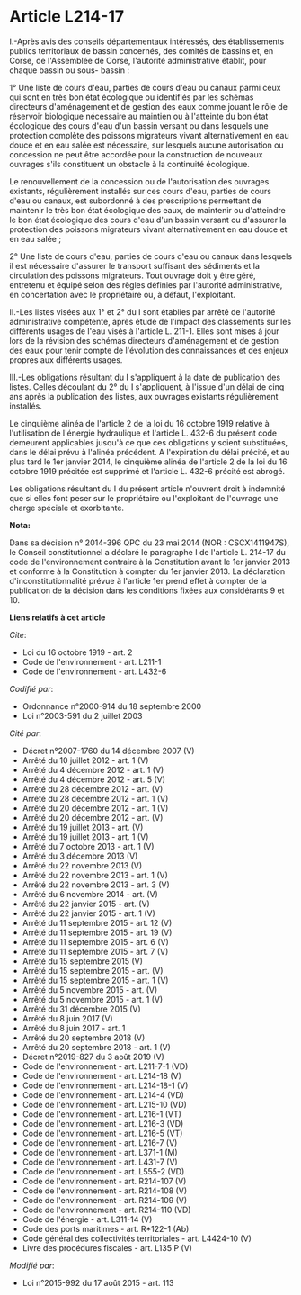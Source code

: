 # Article L214-17

I.-Après avis des conseils départementaux intéressés, des établissements publics territoriaux de bassin concernés, des
comités de bassins et, en Corse, de l'Assemblée de Corse, l'autorité administrative établit, pour chaque bassin ou sous-
bassin : 

1° Une liste de cours d'eau, parties de cours d'eau ou canaux parmi ceux qui sont en très bon état écologique ou identifiés
par les schémas directeurs d'aménagement et de gestion des eaux comme jouant le rôle de réservoir biologique nécessaire au
maintien ou à l'atteinte du bon état écologique des cours d'eau d'un bassin versant ou dans lesquels une protection complète
des poissons migrateurs vivant alternativement en eau douce et en eau salée est nécessaire, sur lesquels aucune autorisation
ou concession ne peut être accordée pour la construction de nouveaux ouvrages s'ils constituent un obstacle à la continuité
écologique. 

Le renouvellement de la concession ou de l'autorisation des ouvrages existants, régulièrement installés sur ces cours d'eau,
parties de cours d'eau ou canaux, est subordonné à des prescriptions permettant de maintenir le très bon état écologique des
eaux, de maintenir ou d'atteindre le bon état écologique des cours d'eau d'un bassin versant ou d'assurer la protection des
poissons migrateurs vivant alternativement en eau douce et en eau salée ; 

2° Une liste de cours d'eau, parties de cours d'eau ou canaux dans lesquels il est nécessaire d'assurer le transport
suffisant des sédiments et la circulation des poissons migrateurs. Tout ouvrage doit y être géré, entretenu et équipé selon
des règles définies par l'autorité administrative, en concertation avec le propriétaire ou, à défaut, l'exploitant. 

II.-Les listes visées aux 1° et 2° du I sont établies par arrêté de l'autorité administrative compétente, après étude de
l'impact des classements sur les différents usages de l'eau visés à l'article L. 211-1. Elles sont mises à jour lors de la
révision des schémas directeurs d'aménagement et de gestion des eaux pour tenir compte de l'évolution des connaissances et
des enjeux propres aux différents usages. 

III.-Les obligations résultant du I s'appliquent à la date de publication des listes. Celles découlant du 2° du I
s'appliquent, à l'issue d'un délai de cinq ans après la publication des listes, aux ouvrages existants régulièrement
installés. 

Le cinquième alinéa de l'article 2 de la loi du 16 octobre 1919 relative à l'utilisation de l'énergie hydraulique et
l'article L. 432-6 du présent code demeurent applicables jusqu'à ce que ces obligations y soient substituées, dans le délai
prévu à l'alinéa précédent. A l'expiration du délai précité, et au plus tard le 1er janvier 2014, le cinquième alinéa de
l'article 2 de la loi du 16 octobre 1919 précitée est supprimé et l'article L. 432-6 précité est abrogé. 

Les obligations résultant du I du présent article n'ouvrent droit à indemnité que si elles font peser sur le propriétaire ou
l'exploitant de l'ouvrage une charge spéciale et exorbitante.

**Nota:**

Dans sa décision n° 2014-396 QPC du 23 mai 2014 (NOR : CSCX1411947S), le Conseil constitutionnel a déclaré le paragraphe I de
l'article L. 214-17 du code de l'environnement contraire à la Constitution avant le 1er janvier 2013 et conforme à la
Constitution à compter du 1er janvier 2013. La déclaration d'inconstitutionnalité prévue à l'article 1er prend effet à
compter de la publication de la décision dans les conditions fixées aux considérants 9 et 10.

**Liens relatifs à cet article**

_Cite_:

  - Loi du 16 octobre 1919 - art. 2
  - Code de l'environnement - art. L211-1
  - Code de l'environnement - art. L432-6

_Codifié par_:

  - Ordonnance n°2000-914 du 18 septembre 2000
  - Loi n°2003-591 du 2 juillet 2003

_Cité par_:

  - Décret n°2007-1760 du 14 décembre 2007 (V)
  - Arrêté du 10 juillet 2012 - art. 1 (V)
  - Arrêté du 4 décembre 2012 - art. 1 (V)
  - Arrêté du 4 décembre 2012 - art. 5 (V)
  - Arrêté du 28 décembre 2012 - art. (V)
  - Arrêté du 28 décembre 2012 - art. 1 (V)
  - Arrêté du 20 décembre 2012 - art. 1 (V)
  - Arrêté du 20 décembre 2012 - art. (V)
  - Arrêté du 19 juillet 2013 - art. (V)
  - Arrêté du 19 juillet 2013 - art. 1 (V)
  - Arrêté du 7 octobre 2013 - art. 1 (V)
  - Arrêté du 3 décembre 2013 (V)
  - Arrêté du 22 novembre 2013 (V)
  - Arrêté du 22 novembre 2013 - art. 1 (V)
  - Arrêté du 22 novembre 2013 - art. 3 (V)
  - Arrêté du 6 novembre 2014 - art. (V)
  - Arrêté du 22 janvier 2015 - art. (V)
  - Arrêté du 22 janvier 2015 - art. 1 (V)
  - Arrêté du 11 septembre 2015 - art. 12 (V)
  - Arrêté du 11 septembre 2015 - art. 19 (V)
  - Arrêté du 11 septembre 2015 - art. 6 (V)
  - Arrêté du 11 septembre 2015 - art. 7 (V)
  - Arrêté du 15 septembre 2015 (V)
  - Arrêté du 15 septembre 2015 - art. (V)
  - Arrêté du 15 septembre 2015 - art. 1 (V)
  - Arrêté du 5 novembre 2015 - art. (V)
  - Arrêté du 5 novembre 2015 - art. 1 (V)
  - Arrêté du 31 décembre 2015 (V)
  - Arrêté du 8 juin 2017 (V)
  - Arrêté du 8 juin 2017 - art. 1
  - Arrêté du 20 septembre 2018 (V)
  - Arrêté du 20 septembre 2018 - art. 1 (V)
  - Décret n°2019-827 du 3 août 2019 (V)
  - Code de l'environnement - art. L211-7-1 (VD)
  - Code de l'environnement - art. L214-18 (V)
  - Code de l'environnement - art. L214-18-1 (V)
  - Code de l'environnement - art. L214-4 (VD)
  - Code de l'environnement - art. L215-10 (VD)
  - Code de l'environnement - art. L216-1 (VT)
  - Code de l'environnement - art. L216-3 (VD)
  - Code de l'environnement - art. L216-5 (VT)
  - Code de l'environnement - art. L216-7 (V)
  - Code de l'environnement - art. L371-1 (M)
  - Code de l'environnement - art. L431-7 (V)
  - Code de l'environnement - art. L555-2 (VD)
  - Code de l'environnement - art. R214-107 (V)
  - Code de l'environnement - art. R214-108 (V)
  - Code de l'environnement - art. R214-109 (V)
  - Code de l'environnement - art. R214-110 (VD)
  - Code de l'énergie - art. L311-14 (V)
  - Code des ports maritimes - art. R*122-1 (Ab)
  - Code général des collectivités territoriales - art. L4424-10 (V)
  - Livre des procédures fiscales - art. L135 P (V)

_Modifié par_:

  - Loi n°2015-992 du 17 août 2015 - art. 113
